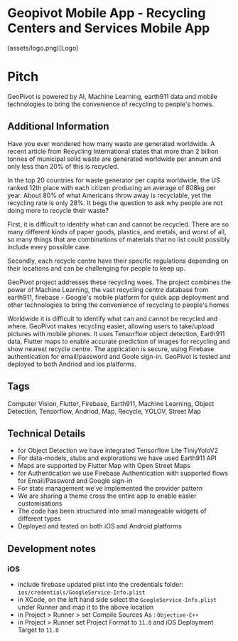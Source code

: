 # Geopivot Mobile App - Recycling Centers and Services Mobile App

(assets/logo.png)[Logo]

# Pitch

GeoPivot is powered by AI, Machine Learning, earth911 data and mobile technologies to bring the convenience of recycling to people's homes.

## Additional Information

Have you ever wondered how many waste are generated worldwide. A recent article from Recycling International states that more than 2 billion tonnes of municipal solid waste are generated worldwide per annum and only less than 20% of this is recycled.

In the top 20 countries for waste generator per capita worldwide, the US ranked 12th place with each citizen producing an average of 808kg per year. About 80% of what Americans throw away is recyclable, yet the recycling rate is only 28%.
It begs the question to ask why people are not doing more to recycle their waste?

First, it is difficult to identify what can and cannot be recycled. There are so many different kinds of paper goods, plastics, and metals, and worst of all, so many things that are combinations of materials that no list could possibly include every possible case.

Secondly, each recycle centre have their specific regulations depending on their locations and can be challenging for people to keep up.

GeoPivot project addresses these recycling woes. The project combines the power of Machine Learning, the vast recycling centre database from earth911, firebase - Google's mobile platform for quick app deployment and other technologies to bring the convenience of recycling to people's homes


Worldwide it is difficult to identify what can and cannot be recycled and where.
GeoPivot makes recycling easier, allowing users to take/upload pictures with mobile phones. It uses Tensorflow object detection, Earth911 data, Flutter maps to enable accurate prediction of images for recycling and show nearest recycle centre. The application is secure, using Firebase authentication for email/password and Goole sign-in. GeoPivot is tested and deployed to both Andriod and ios platforms.

## Tags

Computer Vision, Flutter, Firebase, Earth911, Machine Learning, Object Detection, Tensorflow, Andriod, Map, Recycle, YOLOV, Street Map

## Technical Details

* for Object Detection we have integrated Tensorflow Lite TiniyYoloV2
* For data-models, stubs and explorations we  have used Earth911 API
* Maps are supported by Flutter Map with Open Street Maps
* for Authentication we use  Firebase Authentication with supported flows for Email/Password  and Google sign-in
* For state management we’ve implemented the provider pattern
* We are sharing a theme cross the entire app to enable easier customisations 
* The code has been structured into small manageable widgets of different types
* Deployed and tested on both iOS and Android platforms

## Development notes 

### iOS
- include firebase updated plist into the credentials folder: `ios/credentials/GoogleService-Info.plist`
- in XCode, on the left hand side select the `GoogleService-Info.plist` under Runner and map it to the above location
- in Project > Runner > set Compile Sources As : `Objective-C++`
- in Project > Runner set Project Format to `11.0` and iOS Deployment Target to `11.0`